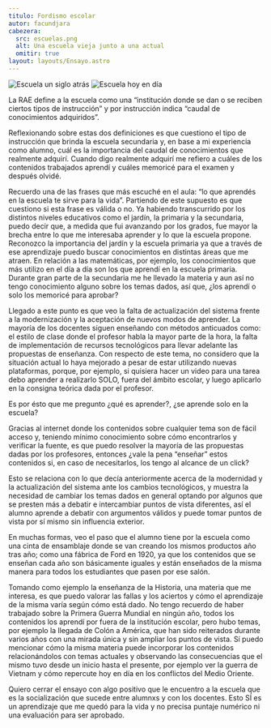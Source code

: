 ```yaml
---
titulo: Fordismo escolar
autor: facundjara
cabezera:
  src: escuelas.png
  alt: Una escuela vieja junto a una actual
  omitir: true
layout: layouts/Ensayo.astro
---
```


![Escuela un siglo atrás](fordismo-escolar/escuela-vieja.jpg)
![Escuela hoy en día](fordismo-escolar/escuela-actual.jpg)

La RAE define a la escuela como una “institución donde se dan o se reciben ciertos tipos de instrucción” y por instrucción indica “caudal de conocimientos adquiridos”.

Reflexionando sobre estas dos definiciones es que cuestiono el tipo de instrucción que brinda la escuela secundaria y, en base a mi experiencia como alumno, cuál es la importancia del caudal de conocimientos que realmente adquirí. Cuando digo realmente adquirí me refiero a cuáles de los contenidos trabajados aprendí y cuáles memoricé para el examen y después olvidé.

Recuerdo una de las frases que más escuché en el aula: “lo que aprendés en la escuela te sirve para la vida”. Partiendo de este supuesto es que cuestiono si esta frase es válida o no. Ya habiendo transcurrido por los distintos niveles educativos como el jardín, la primaria y la secundaria, puedo decir que, a medida que fui avanzando por los grados, fue mayor la brecha entre lo que me interesaba aprender y lo que la escuela propone. Reconozco la importancia del jardín y la escuela primaria ya que a través de ese aprendizaje puedo buscar conocimientos en distintas áreas que me atraen. En relación a las matemáticas, por ejemplo, los conocimientos que más utilizo en el día a día son los que aprendí en la escuela primaria. Durante gran parte de la secundaria me he llevado la materia y aun así no tengo conocimiento alguno sobre los temas dados, así que, ¿los aprendí o solo los memoricé para aprobar?

Llegado a este punto es que veo la falta de actualización del sistema frente a la modernización y la aceptación de nuevos modos de aprender. La mayoría de los docentes siguen enseñando con métodos anticuados como: el estilo de clase donde el profesor habla la mayor parte de la hora, la falta de implementación de recursos tecnológicos para llevar adelante las propuestas de enseñanza. Con respecto de este tema, no considero que la situación actual lo haya mejorado a pesar de estar utilizando nuevas plataformas, porque, por ejemplo, si quisiera hacer un video para una tarea debo aprender a realizarlo SOLO, fuera del ámbito escolar, y luego aplicarlo en la consigna teórica dada por el profesor.

Es por ésto que me pregunto ¿qué es aprender?, ¿se aprende solo en la escuela?

Gracias al internet donde los contenidos sobre cualquier tema son de fácil acceso y, teniendo mínimo conocimiento sobre cómo encontrarlos y verificar la fuente, es que puedo resolver la mayoría de las propuestas dadas por los profesores, entonces ¿vale la pena “enseñar” estos contenidos si, en caso de necesitarlos, los tengo al alcance de un click?

Esto se relaciona con lo que decía anteriormente acerca de la modernidad y la actualización del sistema ante los cambios tecnológicos, y muestra la necesidad de cambiar los temas dados en general optando por algunos que se presten más a debatir e intercambiar puntos de vista diferentes, así el alumno aprende a debatir con argumentos válidos y puede tomar puntos de vista por sí mismo sin influencia exterior.

En muchas formas, veo el paso que el alumno tiene por la escuela como una cinta de ensamblaje donde se van creando los mismos productos año tras año; como una fábrica de Ford en 1920, ya que los contenidos que se enseñan cada año son básicamente iguales y están enseñados de la misma manera para todos los estudiantes que pasen por ese salón.

Tomando como ejemplo la enseñanza de la Historia, una materia que me interesa, es que puedo valorar las fallas y los aciertos y cómo el aprendizaje de la misma varía según cómo está dado. No tengo recuerdo de haber trabajado sobre la Primera Guerra Mundial en ningún año, todos los contenidos los aprendí por fuera de la institución escolar, pero hubo temas, por ejemplo la llegada de Colón a América, que han sido reiterados durante varios años con una mirada única y sin ampliar los puntos de vista. Sí puedo mencionar cómo la misma materia puede incorporar los contenidos relacionándolos con temas actuales y observando las consecuencias que el mismo tuvo desde un inicio hasta el presente, por ejemplo ver la guerra de Vietnam y cómo repercute hoy en día en los conflictos del Medio Oriente.

Quiero cerrar el ensayo con algo positivo que le encuentro a la escuela que es la socialización que sucede entre alumnxs y con los docentes. Esto SÍ es un aprendizaje que me quedó para la vida y no precisa puntaje numérico ni una evaluación para ser aprobado.

